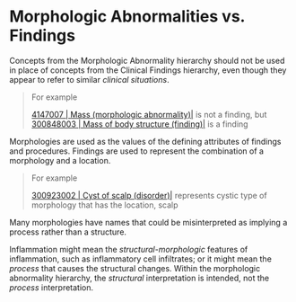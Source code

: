 # Morphologic Abnormalities vs. Findings

Concepts from the Morphologic Abnormality hierarchy should not be used in place of concepts from the Clinical Findings hierarchy, even though they appear to refer to similar _clinical_ _situations_.

> For example
>
> [4147007 | Mass (morphologic abnormality)|](http://snomed.info/id/4147007) is not a finding, but [300848003 | Mass of body structure (finding)|](http://snomed.info/id/300848003) is a finding

Morphologies are used as the values of the defining attributes of findings and procedures. Findings are used to represent the combination of a morphology and a location.

> For example
>
> [300923002 | Cyst of scalp (disorder)|](http://snomed.info/id/300923002) represents cystic type of morphology that has the location, scalp

Many morphologies have names that could be misinterpreted as implying a process rather than a structure.

Inflammation might mean the _structural-morphologic_ features of inflammation, such as inflammatory cell infiltrates; or it might mean the _process_ that causes the structural changes. Within the morphologic abnormality hierarchy, the _structural_ interpretation is intended, not the _process_ interpretation.
